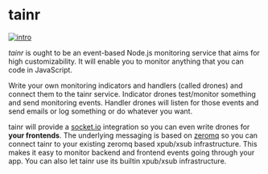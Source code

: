 tainr
=====

[![intro](https://raw.github.com/Horsed/tainr/master/doc/assets/intro-tainr.png)](https://raw.github.com/Horsed/tainr/master/doc/assets/intro-tainr.png)

*tainr* is ought to be an event-based Node.js monitoring service that aims for high customizability. It will enable you to monitor anything that you can code in JavaScript.

Write your own monitoring indicators and handlers (called drones) and connect them to the tainr service. Indicator drones test/monitor something and send monitoring events. Handler drones will listen for those events and send emails or log something or do whatever you want.

tainr will provide a [socket.io](http://socket.io) integration so you can even write drones for **your frontends**. The underlying messaging is based on [zeromq](http://zeromq.org) so you can connect tainr to your existing zeromq based xpub/xsub infrastructure. This makes it easy to monitor backend and frontend events going through your app. You can also let tainr use its builtin xpub/xsub infrastructure.